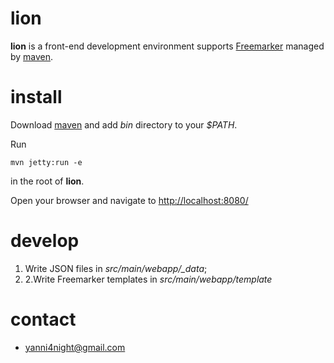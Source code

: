 lion
======

**lion** is a front-end development environment supports [Freemarker](http://freemarker.org) managed by [maven](http://maven.apache.org).

install
======

Download [maven](http://maven.apache.org/download.html) and add _bin_ directory to your _$PATH_.

Run 

    mvn jetty:run -e

in the root of **lion**.

Open your browser and navigate to <http://localhost:8080/>

develop
======
1. Write JSON files in *src/main/webapp/\_data*;	
2. 2.Write Freemarker templates in *src/main/webapp/template*

contact
======
 - <yanni4night@gmail.com>
